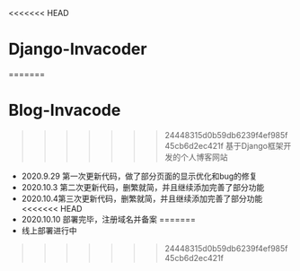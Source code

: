 <<<<<<< HEAD
# Django-Invacoder
=======
# Blog-Invacode
>>>>>>> 24448315d0b59db6239f4ef985f45cb6d2ec421f
基于Django框架开发的个人博客网站

- 2020.9.29 第一次更新代码，做了部分页面的显示优化和bug的修复
- 2020.10.3 第二次更新代码，删繁就简，并且继续添加完善了部分功能
- 2020.10.4第三次更新代码，删繁就简，并且继续添加完善了部分功能
<<<<<<< HEAD
- 2020.10.10 部署完毕，注册域名并备案
=======
- 线上部署进行中
>>>>>>> 24448315d0b59db6239f4ef985f45cb6d2ec421f
